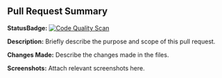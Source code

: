 ## Pull Request Summary
**StatusBadge:**
[![Code Quality Scan](https://github.com/Trimble-xOps/<repo-name>/actions/workflows/sonarscan.yaml/badge.svg?branch=main)](https://github.com/Trimble-xOps/repo-name/actions/workflows/sonarscan.yaml) 

**Description:**
Briefly describe the purpose and scope of this pull request.

**Changes Made:**
Describe the changes made in the files.

**Screenshots:**
Attach relevant screenshots here.
